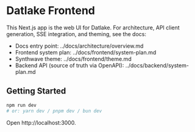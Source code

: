 # Datlake Frontend

This Next.js app is the web UI for Datlake. For architecture, API client generation, SSE integration, and theming, see the docs:

- Docs entry point: ../docs/architecture/overview.md
- Frontend system plan: ../docs/frontend/system-plan.md
- Synthwave theme: ../docs/frontend/theme.md
- Backend API (source of truth via OpenAPI): ../docs/backend/system-plan.md

## Getting Started

```bash
npm run dev
# or: yarn dev / pnpm dev / bun dev
```

Open http://localhost:3000.

